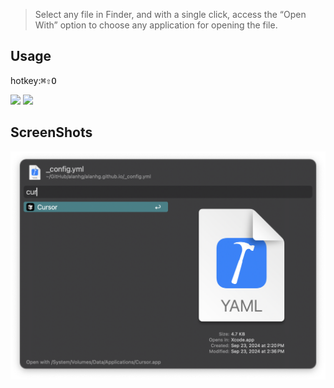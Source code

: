 > Select any file in Finder, and with a single click, access the “Open With” option to choose any application for opening the file.


## Usage

hotkey:<kbd>⌘</kbd><kbd>⇧</kbd><kbd>O</kbd>



[![](https://img.shields.io/badge/version-v0.1-green?style=for-the-badge)](https://img.shields.io/badge/version-v0.1-green?style=for-the-badge)
[![](https://img.shields.io/badge/download-click-blue?style=for-the-badge)](https://github.com/alanhe421/alfred-workflows/raw/master/open-with-application/Open%20with%20Application.alfredworkflow)




<!-- more -->

## ScreenShots

![screenshot1.png](screenshots/screenshot1.png)
